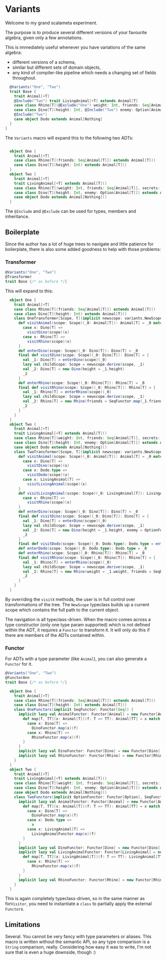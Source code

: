 # Variants

Welcome to my grand scalameta experiment.

The purpose is to produce several different versions of your favourite algebra, given only a few annotations. 

This is immediately useful whenever you have variations of the same algebra: 
- different versions of a schema, 
- similar but different sets of domain objects, 
- any kind of compiler-like pipeline which needs a changing set of fields throughout.
  
```scala
  @Variants("One", "Two")
  trait Base {
    trait Animal[+T]
    @Include("Two") trait LivingAnimal[+T] extends Animal[T]
    case class Rhino[T](@Exclude("One") weight: Int, friends: Seq[Animal[T]], @Include("Two") secrets: Option[Seq[T]]) extends LivingAnimal[T] @Include("Two") with Animal[T] @Include("One")
    case class Dino[T](height: Int, @Include("Two") enemy: Option[Animal[T]]) extends Animal[T]
    @Include("Two")
    case object Dodo extends Animal[Nothing]
  }
}
```

The `Variants` macro will expand this to the following two ADTs:

```scala

  object One {
    trait Animal[+T]
    case class Rhino[T](friends: Seq[Animal[T]]) extends Animal[T]()
    case class Dino[T](height: Int) extends Animal[T]()
  }
  object Two {
    trait Animal[+T]
    trait LivingAnimal[+T] extends Animal[T]()
    case class Rhino[T](weight: Int, friends: Seq[Animal[T]], secrets: Option[Seq[T]]) extends LivingAnimal[T]()
    case class Dino[T](height: Int, enemy: Option[Animal[T]]) extends Animal[T]()
    case object Dodo extends Animal[Nothing]()
  }
```
The `@Include` and `@Exclude` can be used for types, members and inheritance.

## Boilerplate  

Since the author has a lot of huge trees to navigate and little patience for boilerplate, 
there is also some added goodness to help with those problems:

### Transformer

```scala
@Variants("One", "Two")
@Transformer
trait Base {/* as before */}
```

This will expand to this:
```scala
  object One {
    trait Animal[+T]
    case class Rhino[T](friends: Seq[Animal[T]]) extends Animal[T]()
    case class Dino[T](height: Int) extends Animal[T]()
    class OneTransformer[Scope, T](implicit newscope: variants.NewScope[Scope, Animal[T]], SeqFunctor: variants.Functor[Seq]) {
      def visitAnimal(scope: Scope)(_0: Animal[T]): Animal[T] = _0 match {
        case x: Dino[T] =>
          visitDino(scope)(x)
        case x: Rhino[T] =>
          visitRhino(scope)(x)
      }
      def enterDino(scope: Scope)(_0: Dino[T]): Dino[T] = _0
      final def visitDino(scope: Scope)(_0: Dino[T]): Dino[T] = {
        val _1: Dino[T] = enterDino(scope)(_0)
        lazy val childScope: Scope = newscope.derive(scope, _1)
        val _2: Dino[T] = new Dino(height = _1.height)
        _2
      }
      def enterRhino(scope: Scope)(_0: Rhino[T]): Rhino[T] = _0
      final def visitRhino(scope: Scope)(_0: Rhino[T]): Rhino[T] = {
        val _1: Rhino[T] = enterRhino(scope)(_0)
        lazy val childScope: Scope = newscope.derive(scope, _1)
        val _2: Rhino[T] = new Rhino(friends = SeqFunctor.map(_1.friends)(x => visitAnimal(childScope)(x)))
        _2
      }
    }
  }
  object Two {
    trait Animal[+T]
    trait LivingAnimal[+T] extends Animal[T]()
    case class Rhino[T](weight: Int, friends: Seq[Animal[T]], secrets: Option[Seq[T]]) extends LivingAnimal[T]()
    case class Dino[T](height: Int, enemy: Option[Animal[T]]) extends Animal[T]()
    case object Dodo extends Animal[Nothing]()
    class TwoTransformer[Scope, T](implicit newscope: variants.NewScope[Scope, Animal[T]], OptionFunctor: variants.Functor[Option], SeqFunctor: variants.Functor[Seq]) {
      def visitAnimal(scope: Scope)(_0: Animal[T]): Animal[T] = _0 match {
        case x: Dino[T] =>
          visitDino(scope)(x)
        case x: Dodo.type =>
          visitDodo(scope)(x)
        case x: LivingAnimal[T] =>
          visitLivingAnimal(scope)(x)
      }
      def visitLivingAnimal(scope: Scope)(_0: LivingAnimal[T]): LivingAnimal[T] = _0 match {
        case x: Rhino[T] =>
          visitRhino(scope)(x)
      }
      def enterDino(scope: Scope)(_0: Dino[T]): Dino[T] = _0
      final def visitDino(scope: Scope)(_0: Dino[T]): Dino[T] = {
        val _1: Dino[T] = enterDino(scope)(_0)
        lazy val childScope: Scope = newscope.derive(scope, _1)
        val _2: Dino[T] = new Dino(height = _1.height, enemy = OptionFunctor.map(_1.enemy)(x => visitAnimal(childScope)(x)))
        _2
      }
      final def visitDodo(scope: Scope)(_0: Dodo.type): Dodo.type = enterDodo(scope)(_0)
      def enterDodo(scope: Scope)(_0: Dodo.type): Dodo.type = _0
      def enterRhino(scope: Scope)(_0: Rhino[T]): Rhino[T] = _0
      final def visitRhino(scope: Scope)(_0: Rhino[T]): Rhino[T] = {
        val _1: Rhino[T] = enterRhino(scope)(_0)
        lazy val childScope: Scope = newscope.derive(scope, _1)
        val _2: Rhino[T] = new Rhino(weight = _1.weight, friends = SeqFunctor.map(_1.friends)(x => visitAnimal(childScope)(x)), secrets = _1.secrets)
        _2
      }
    }
  }

```
By overriding the `visitX` methods, the user is in full control over transformations of the tree. 
The `NewScope` typeclass builds up a current scope which contains the full path to the current object. 

The navigation is all typeclass-driven. When the macro comes across a type constructor 
(only one type param supported) which is not defined within the ADT, it requires a `Functor` to transform it. 
It will only do this if there are members of the ADTs contained within.


### Functor
For ADTs with a type parameter (like `Animal`), you can also generate a `Functor` for it.

```scala
@Variants("One", "Two")
@FunctorAnn
trait Base {/* as before */}
```

```scala
  object One {
    trait Animal[+T]
    case class Rhino[T](friends: Seq[Animal[T]]) extends Animal[T]()
    case class Dino[T](height: Int) extends Animal[T]()
    class OneFunctors(implicit SeqFunctor: Functor[Seq]) {
      implicit lazy val AnimalFunctor: Functor[Animal] = new Functor[Animal] {
        def map[T, TT](x: Animal[T])(f: T => TT): Animal[TT] = x match {
          case x: Dino[T] =>
            DinoFunctor.map(x)(f)
          case x: Rhino[T] =>
            RhinoFunctor.map(x)(f)
        }
      }
      implicit lazy val DinoFunctor: Functor[Dino] = new Functor[Dino] { def map[T, TT](x: Dino[T])(f: T => TT): Dino[TT] = new Dino(height = x.height) }
      implicit lazy val RhinoFunctor: Functor[Rhino] = new Functor[Rhino] { def map[T, TT](x: Rhino[T])(f: T => TT): Rhino[TT] = new Rhino(friends = SeqFunctor.map(x.friends)(x => AnimalFunctor.map(x)(x => f(x)))) }
    }
  }
  object Two {
    trait Animal[+T]
    trait LivingAnimal[+T] extends Animal[T]()
    case class Rhino[T](weight: Int, friends: Seq[Animal[T]], secrets: Option[Seq[T]]) extends LivingAnimal[T]()
    case class Dino[T](height: Int, enemy: Option[Animal[T]]) extends Animal[T]()
    case object Dodo extends Animal[Nothing]()
    class TwoFunctors(implicit OptionFunctor: Functor[Option], SeqFunctor: Functor[Seq]) {
      implicit lazy val AnimalFunctor: Functor[Animal] = new Functor[Animal] {
        def map[T, TT](x: Animal[T])(f: T => TT): Animal[TT] = x match {
          case x: Dino[T] =>
            DinoFunctor.map(x)(f)
          case x: Dodo.type =>
            x
          case x: LivingAnimal[T] =>
            LivingAnimalFunctor.map(x)(f)
        }
      }
      implicit lazy val DinoFunctor: Functor[Dino] = new Functor[Dino] { def map[T, TT](x: Dino[T])(f: T => TT): Dino[TT] = new Dino(height = x.height, enemy = OptionFunctor.map(x.enemy)(x => AnimalFunctor.map(x)(x => f(x)))) }
      implicit lazy val LivingAnimalFunctor: Functor[LivingAnimal] = new Functor[LivingAnimal] {
        def map[T, TT](x: LivingAnimal[T])(f: T => TT): LivingAnimal[TT] = x match {
          case x: Rhino[T] =>
            RhinoFunctor.map(x)(f)
        }
      }
      implicit lazy val RhinoFunctor: Functor[Rhino] = new Functor[Rhino] { def map[T, TT](x: Rhino[T])(f: T => TT): Rhino[TT] = new Rhino(weight = x.weight, friends = SeqFunctor.map(x.friends)(x => AnimalFunctor.map(x)(x => f(x))), secrets = OptionFunctor.map(x.secrets)(x => SeqFunctor.map(x)(x => f(x)))) }
    }
  }
```

This is again completely typeclass-driven, so in the same manner as for`Visitor`, you need to instantiate a `class` to partially apply the 
external `Functor`s.

## Limitations
Several. You cannot be very fancy with type parameters or aliases. This macro is written without the semantic API, 
so any type comparison is a `String` comparison, really. Considering how easy it was to write, I'm not sure that
is even a huge downside, though :)
  